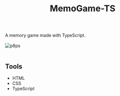 # <p align="center">MemoGame-TS</p>
<br></br>
A memory game made with TypeScript. 
<br></br>
![p8ps](https://github.com/Nogreff/Project4/assets/100097970/a21649ab-6833-45da-b230-d945851ffb8c)
<br></br>
## Tools
* HTML
* CSS
* TypeScript
